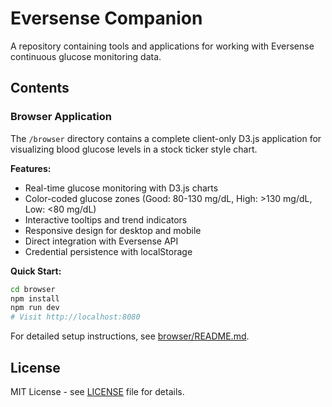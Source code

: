 # Eversense Companion

A repository containing tools and applications for working with Eversense continuous glucose monitoring data.

## Contents

### Browser Application

The `/browser` directory contains a complete client-only D3.js application for visualizing blood glucose levels in a stock ticker style chart.

**Features:**
- Real-time glucose monitoring with D3.js charts
- Color-coded glucose zones (Good: 80-130 mg/dL, High: >130 mg/dL, Low: <80 mg/dL)
- Interactive tooltips and trend indicators
- Responsive design for desktop and mobile
- Direct integration with Eversense API
- Credential persistence with localStorage

**Quick Start:**
```bash
cd browser
npm install
npm run dev
# Visit http://localhost:8080
```

For detailed setup instructions, see [browser/README.md](browser/README.md).

## License

MIT License - see [LICENSE](LICENSE) file for details.